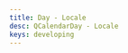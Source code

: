 ```yaml
---
title: Day - Locale
desc: QCalendarDay - Locale
keys: developing
---
```


<example-viewer
  title="Locale"
  file="DayLocale"
  codepen-title="QCalendarDay"
/>

